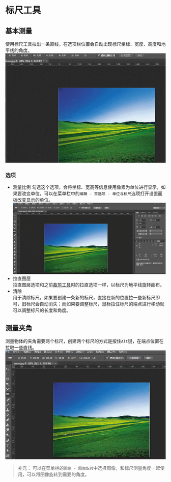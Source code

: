 # 标尺工具  
 
## 基本测量  
使用标尺工具拉出一条直线，在选项栏位置会自动出现标尺坐标、宽度、高度和地平线的角度。  
![sucker-ruler-base](/images/sucker/sucker-ruler-base.gif)  
### 选项  
* 测量比例
勾选这个选项，会将坐标、宽高等信息使用像素为单位进行显示，如果要改变单位，可以在菜单栏中的`编辑 - 首选项 - 单位与标尺`选项打开设置面板改变显示的单位。
![sucker-ruler-first](/images/sucker/sucker-ruler-first.gif)  
* 拉直图层  
拉直图层选项和之前[裁剪工具](/session/cut/cut.md)时的拉直选项一样，以标尺为地平线旋转画布。
* 清除  
用于清除标尺。如果要创建一条新的标尺，直接在新的位置拉一些新标尺即可，旧标尺会自动消失；而如果要调整标尺，鼠标拉住标尺的端点进行移动就可以调整标尺的长度和角度。  
## 测量夹角  
测量物体的夹角需要两个标尺，创建两个标尺的方式是按住`Alt`键，在端点位置在拉取一些直线。  
![sucker-ruler-deg](/images/sucker/sucker-ruler-deg.gif)  

> 补充： 可以在菜单栏的`图像 - 图像旋转`中选择图像，和标尺测量角度一起使用，可以将图像旋转到需要的角度。 
